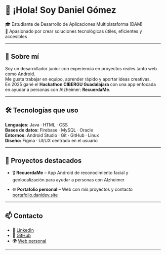 # 👋 ¡Hola! Soy Daniel Gómez

🎓 Estudiante de Desarrollo de Aplicaciones Multiplataforma (DAM)  
🚀 Apasionado por crear soluciones tecnológicas útiles, eficientes y accesibles

---

## 🧠 Sobre mí

Soy un desarrollador junior con experiencia en proyectos reales tanto web como Android.  
Me gusta trabajar en equipo, aprender rápido y aportar ideas creativas.  
En 2025 gané el **Hackathon CIBERGU Guadalajara** con una app enfocada en ayudar a personas con Alzheimer: **RecuerdaMe**.

---

## 🛠️ Tecnologías que uso

**Lenguajes:** Java · HTML · CSS  
**Bases de datos:** Firebase · MySQL · Oracle  
**Entornos:** Android Studio · Git · GitHub · Linux  
**Diseño:** Figma · UI/UX centrado en el usuario

---

## 🚀 Proyectos destacados

- 🎖️ **RecuerdaMe** – App Android de reconocimiento facial y geolocalización para ayudar a personas con Alzheimer  

- 🌐 **Portafolio personal** – Web con mis proyectos y contacto  
  [portafolio.danidev.site](https://portafolio.danidev.site)

---

## 📫 Contacto

- 🔗 [LinkedIn](https://www.linkedin.com/in/danigom-dev)  
- 💼 [GitHub](https://github.com/Danigom11)  
- 🌍 [Web personal](https://portafolio.danidev.site)

---
